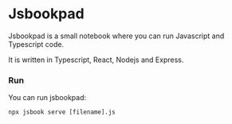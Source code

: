 # Jsbookpad

Jsbookpad is a small notebook where you can run Javascript and Typescript code.

It is written in Typescript, React, Nodejs and Express.

### Run

You can run jsbookpad:

`npx jsbook serve [filename].js`

